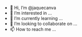 - 👋 Hi, I’m @jaquecanva
- 👀 I’m interested in ...
- 🌱 I’m currently learning ...
- 💞️ I’m looking to collaborate on ...
- 📫 How to reach me ...

<!---
jaquecanva/jaquecanva is a ✨ special ✨ repository because its `README.md` (this file) appears on your GitHub profile.
You can click the Preview link to take a look at your changes.
--->

